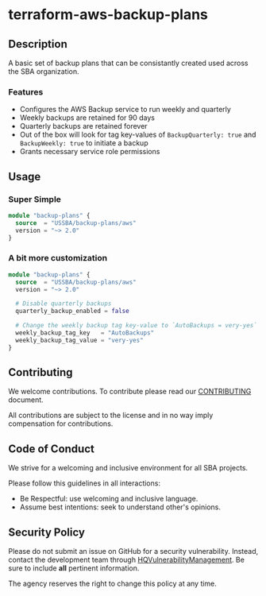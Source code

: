 # terraform-aws-backup-plans

## Description

A basic set of backup plans that can be consistantly created used across the
SBA organization.

### Features

* Configures the AWS Backup service to run weekly and quarterly
* Weekly backups are retained for 90 days
* Quarterly backups are retained forever
* Out of the box will look for tag key-values of `BackupQuarterly: true` and `BackupWeekly: true` to initiate a backup
* Grants necessary service role permissions

## Usage

### Super Simple

```terraform
module "backup-plans" {
  source  = "USSBA/backup-plans/aws"
  version = "~> 2.0"
}
```

### A bit more customization

```terraform
module "backup-plans" {
  source  = "USSBA/backup-plans/aws"
  version = "~> 2.0"

  # Disable quarterly backups
  quarterly_backup_enabled = false

  # Change the weekly backup tag key-value to `AutoBackups = very-yes` for triggering
  weekly_backup_tag_key   = "AutoBackups"
  weekly_backup_tag_value = "very-yes"
}
```

## Contributing

We welcome contributions.
To contribute please read our [CONTRIBUTING](CONTRIBUTING.md) document.

All contributions are subject to the license and in no way imply compensation for contributions.

## Code of Conduct

We strive for a welcoming and inclusive environment for all SBA projects.

Please follow this guidelines in all interactions:

* Be Respectful: use welcoming and inclusive language.
* Assume best intentions: seek to understand other's opinions.

## Security Policy

Please do not submit an issue on GitHub for a security vulnerability.
Instead, contact the development team through [HQVulnerabilityManagement](mailto:HQVulnerabilityManagement@sba.gov).
Be sure to include **all** pertinent information.

The agency reserves the right to change this policy at any time.
